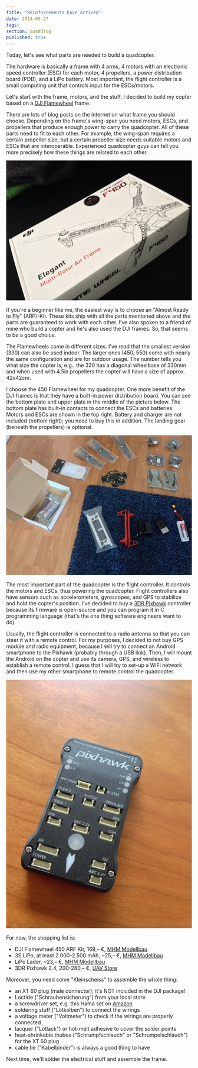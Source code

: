 ```yaml
---
title: "Reinforcements have arrived"
date: 2014-05-27
tags:
section: quadblog
published: true
---
```


Today, let's see what parts are needed to build a quadcopter.

The hardware is basically a frame with 4 arms, 4 motors with an electronic speed
controller (ESC) for each motor, 4 propellers, a power distribution board (PDB), and a
LiPo battery. Most important, the flight controller is a small computing unit that
controls input for the ESCs/motors.

Let's start with the frame, motors, and the stuff. I decided to build my copter based
on a [DJI Flamewheel]("http://www.dji.com/product/flame-wheel-arf") frame.

There are lots of blog posts on the internet on what frame you should choose. Depending
on the frame's wing-span you need motors, ESCs, and propellers that produce enough power
to carry the quadcopter. All of these parts need to fit to each other. For example, the
wing-span requires a certain propeller size, but a certain propeller size needs suitable
motors and ESCs that are interoperable. Experienced quadcopter guys can tell you more
precisely how these things are related to each other.


![DJI Flamewheel 450](images/flamewheel.jpg "DJI Flamewheel 450")


If you're a beginner like me, the easiest way is to choose an "Almost Ready to Fly"
(ARF)-Kit. These kits ship with all the parts mentioned above and the parts are 
guaranteed to work with each other. I've also spoken to a friend of mine who build
a copter and he's also used the DJI frames. So, that seems to be a good choice.

The Flamewheels come in different sizes. I've read that the smallest version (330) can
also be used indoor. The larger ones (450, 550) come with nearly the same configuration
and are for outdoor usage. The number tells you what size the copter is; e.g., the 330
has a diagonal wheelbase of 330mm and when used with 4.5in propellers the copter will
have a size of approx. 42x42cm.

I choose the 450 Flamewheel for my quadcopter. One more benefit of the DJI frames is
that they have a built-in power distribution board. You can see the bottom plate and
upper plate in the middle of the picture below. The bottom plate has built-in contacts
to connect the ESCs and batteries. Motors and ESCs are shown in the top right. Battery
and charger are not included (bottom right); you need to buy this in addition. The
landing gear (beneath the propellers) is optional.


![DJI Flamewheel 450 Parts](images/flamewheel-parts.jpg "DJI Flamewheel 450 Parts")


The most important part of the quadcopter is the flight controller. It controls the
motors and ESCs, thus powering the quadcopter. Flight controllers also have sensors
such as accelerometers, gyroscopes, and GPS to stabilize and hold the copter's
position. I've decided to buy a [3DR Pixhawk](http://pixhawk.org/modules/pixhawk)
controller because its firmware is open-source
and you can program it in C programming language (that's the one thing software
engineers want to do).

Usually, the flight controller is connected to a radio antenna so that you can steer it
with a remote control. For my purposes, I decided to not buy GPS module and radio
equipment, because I will try to connect an Android smartphone to the Pixhawk (probably
through a USB link). Then, I
will mount the Android on the copter and use its camera, GPS, and wireless to establish
a remote control. I guess that I will try to set-up a WiFi network and then use my other
smartphone to remote control the quadcopter.

![3DR Pixhawk](images/pixhawk.jpg "3DR Pixhawk")


For now, the shopping list is:

- DJI Flamewheel 450 ARF Kit, 169,– €, [MHM Modellbau][1] 
- 3S LiPo, at least 2.000-2.500 mAh, ~25,– €, [MHM Modellbau][2]
- LiPo Lader, ~23,– €, [MHM Modellbau][3]
- 3DR Pixhawk 2.4, 200-280,– €, [UAV Store][4]

Moreover, you need some "Kleinscheiss" to assemble the whole thing:

- an XT 60 plug (male connector); it's NOT included in the DJI package!
- Loctide ("Schraubensicherung") from your local store
- a screwdriver set, e.g. this Hama set on [Amazon](http://www.amazon.de/Hama-Mini-Schraubendreher-Etui-13-teilig/dp/B000NRU88E/ref=sr_1_1?ie=UTF8&qid=1401136273&sr=8-1&keywords=macbook+schraubenzieher)
- soldering stuff ("Lötkolben") to connect the wirings
- a voltage meter ("Voltmeter") to check if the wirings are properly connected
- lacquer ("Lötlack") or hot-melt adhesive to cover the solder points
- heat-shrinkable thubes ("Schrumpfschlauch" or "Schrumpelschlauch") for the XT 60 plug
- cable tie ("Kabelbinder") is always a good thing to have


Next time, we'll solder the electrical stuff and assemble the frame.



[1]: http://www.mhm-modellbau.de/part-CP.MX.540005.php "DJI Flamewheel bei MHM Modellbau"
[2]: http://www.mhm-modellbau.de/part-R-6990.php "3S LiPo bei MHM Modellbau"
[3]: http://www.mhm-modellbau.de/part-G-6454.php?utm_source=order-mail&utm_term=item "LiPo Lader bei MHM Modellbau"
[4]: http://www.uav-store.de/autopilot-1/pixhawk/#cc-m-product-8496353793 "Pixhawk bei UAV Store"
